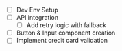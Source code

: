 - [ ] Dev Env Setup
- [ ] API integration
  - [ ] Add retry logic with fallback
- [ ] Button & Input component creation
- [ ] Implement credit card validation
